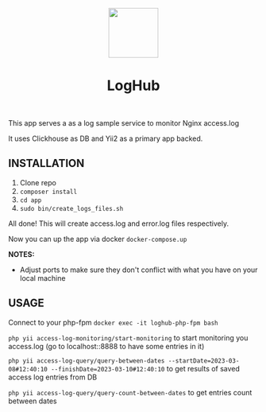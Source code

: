 <p align="center">
    <a href="https://github.com/yiisoft" target="_blank">
        <img src="https://img.icons8.com/cute-clipart/512/log.png" height="100px">
    </a>
    <h1 align="center">LogHub</h1>
    <br>
</p>

This app serves a as a log sample service to monitor Nginx access.log

It uses Clickhouse as DB and Yii2 as a primary app backed.

INSTALLATION
------------

1. Clone repo
2. ```composer install```
3. ```cd app```
4. ```sudo bin/create_logs_files.sh```

All done! This will create access.log and error.log files respectively.

Now you can up the app via docker ```docker-compose.up```

**NOTES:** 
- Adjust ports to make sure they don't conflict with what you have on your local machine


USAGE
-------

 Connect to your php-fpm ```docker exec -it loghub-php-fpm bash```

 ```php yii access-log-monitoring/start-monitoring``` to start monitoring you access.log (go to localhost::8888 to have some entries in it)

 ```php yii access-log-query/query-between-dates --startDate=2023-03-08#12:40:10 --finishDate=2023-03-10#12:40:10``` to get results of saved access log entries from DB

 ```php yii access-log-query/query-count-between-dates``` to get entries count between dates